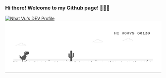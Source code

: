 ### Hi there! Welcome to my Github page! 👋👋👋

[![Nhat Vu's DEV Profile](https://d2fltix0v2e0sb.cloudfront.net/dev-badge.svg)](https://dev.to/nhatvu148)
![image](https://github.com/nhatvu148/nhatvu148/blob/master/mydino.gif)
<!--
**nhatvu148/nhatvu148** is a ✨ _special_ ✨ repository because its `README.md` (this file) appears on your GitHub profile.

Here are some ideas to get you started:

- 🔭 I’m currently working on ...
- 🌱 I’m currently learning ...
- 👯 I’m looking to collaborate on ...
- 🤔 I’m looking for help with ...
- 💬 Ask me about ...
- 📫 How to reach me: ...
- 😄 Pronouns: ...
- ⚡ Fun fact: ...
-->
